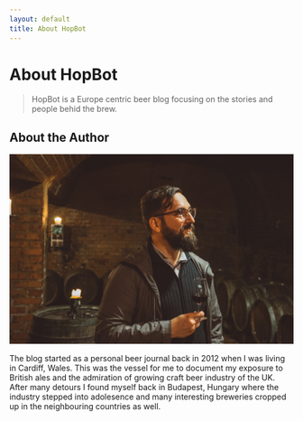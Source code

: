 ```yaml
---
layout: default
title: About HopBot
---
```

<div class="post">

# About HopBot

> HopBot is a Europe centric beer blog focusing on the stories and people behid the brew.

## About the Author

<img src="/uploads/istvan.jpg">

The blog started as a personal beer journal back in 2012 when I was living in Cardiff, Wales. This was the vessel for me to document my exposure to British ales and the admiration of growing craft beer industry of the UK. After many detours I found myself back in Budapest, Hungary where the industry stepped into adolesence and many interesting breweries cropped up in the neighbouring countries as well. 

</div>